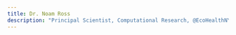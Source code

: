 ```yaml
---
title: Dr. Noam Ross
description: "Principal Scientist, Computational Research, @EcoHealthNYC. @rOpenSci Leadership. Disease ecology, #rstats, open science, fun, love, progress + justice. He/him"
---
```



